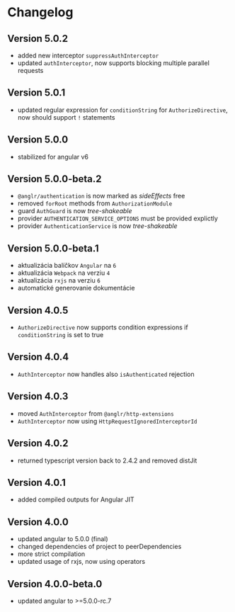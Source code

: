 # Changelog

## Version 5.0.2
 - added new interceptor `suppressAuthInterceptor`
 - updated `authInterceptor`, now supports blocking multiple parallel requests

## Version 5.0.1
 - updated regular expression for `conditionString` for `AuthorizeDirective`, now should support `!` statements

## Version 5.0.0
 - stabilized for angular v6

## Version 5.0.0-beta.2
 - `@anglr/authentication` is now marked as *sideEffects* free
 - removed `forRoot` methods from `AuthorizationModule`
 - guard `AuthGuard` is now *tree-shakeable*
 - provider `AUTHENTICATION_SERVICE_OPTIONS` must be provided explictly
 - provider `AuthenticationService` is now *tree-shakeable*

## Version 5.0.0-beta.1
 - aktualizácia balíčkov `Angular` na `6`
 - aktualizácia `Webpack` na verziu `4`
 - aktualizácia `rxjs` na verziu `6`
 - automatické generovanie dokumentácie

## Version 4.0.5
 - `AuthorizeDirective` now supports condition expressions if `conditionString` is set to true

## Version 4.0.4
 - `AuthInterceptor` now handles also `isAuthenticated` rejection

## Version 4.0.3
 - moved `AuthInterceptor` from `@anglr/http-extensions`
 - `AuthInterceptor` now using `HttpRequestIgnoredInterceptorId`

## Version 4.0.2
 - returned typescript version back to 2.4.2 and removed distJit

## Version 4.0.1
 - added compiled outputs for Angular JIT

## Version 4.0.0
 - updated angular to 5.0.0 (final)
 - changed dependencies of project to peerDependencies
 - more strict compilation
 - updated usage of rxjs, now using operators

## Version 4.0.0-beta.0
 - updated angular to >=5.0.0-rc.7